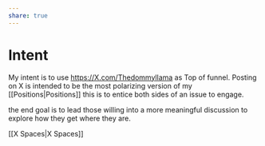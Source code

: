 ```yaml
---
share: true
---
```



# Intent
My intent is to use https://X.com/Thedommyllama as Top of funnel.
Posting on X is intended to be the most polarizing version of my [[Positions|Positions]]
this is to entice both sides of an issue to engage.

the end goal is to lead those willing into a more meaningful discussion to explore how they get where they are. 





[[X Spaces|X Spaces]]


